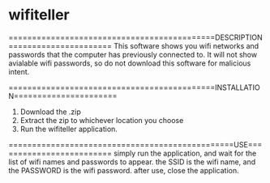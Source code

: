 # wifiteller

============================================DESCRIPTION======================
This software shows you wifi networks and passwords that the computer has previously connected to.
It will not show avialable wifi passwords, so do not download this software for malicious intent.

============================================INSTALLATION======================
1. Download the .zip
2. Extract the zip to whichever location you choose
3. Run the wifiteller application.

================================================USE=========================
simply run the application, and wait for the list of wifi names and passwords to appear.
the SSID is the wifi name, and the PASSWORD is the wifi password.
after use, close the application.
